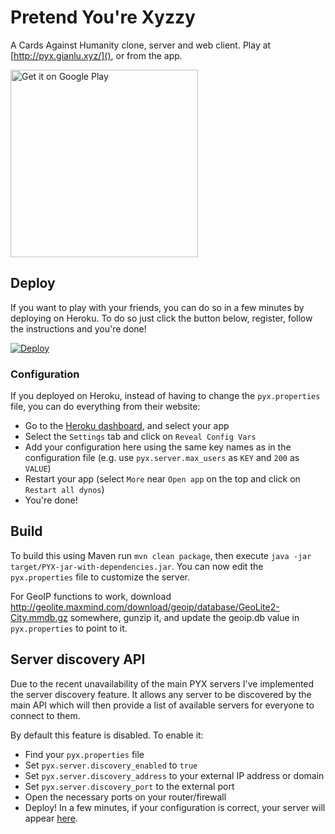Pretend You're Xyzzy
===================

A Cards Against Humanity clone, server and web client. Play at [http://pyx.gianlu.xyz/](), or from the app.

<a href='https://play.google.com/store/apps/details?id=com.gianlu.pretendyourexyzzy&utm_source=github&pcampaignid=MKT-Other-global-all-co-prtnr-py-PartBadge-Mar2515-1'><img alt='Get it on Google Play' width='300' style='max-width:100%' src='https://play.google.com/intl/en_us/badges/images/generic/en_badge_web_generic.png'/></a>

## Deploy
If you want to play with your friends, you can do so in a few minutes by deploying on Heroku. To do so just click the button below, register, follow the instructions and you're done!

[![Deploy](https://www.herokucdn.com/deploy/button.svg)](https://heroku.com/deploy)

### Configuration
If you deployed on Heroku, instead of having to change the `pyx.properties` file, you can do everything from their website:

- Go to the [Heroku dashboard](https://dashboard.heroku.com/apps), and select your app
- Select the `Settings` tab and click on `Reveal Config Vars`
- Add your configuration here using the same key names as in the configuration file (e.g. use `pyx.server.max_users` as `KEY` and `200` as `VALUE`)
- Restart your app (select `More` near `Open app` on the top and click on `Restart all dynos`)
- You're done!


## Build
To build this using Maven run `mvn clean package`, then execute `java -jar target/PYX-jar-with-dependencies.jar`. You can now edit the `pyx.properties` file to customize the server.

For GeoIP functions to work, download http://geolite.maxmind.com/download/geoip/database/GeoLite2-City.mmdb.gz somewhere, gunzip it, and update the geoip.db value in `pyx.properties` to point to it.

## Server discovery API
Due to the recent unavailability of the main PYX servers I've implemented the server discovery feature. It allows any server to be discovered by the main API which will then provide a list of available servers for everyone to connect to them.

By default this feature is disabled. To enable it:

 - Find your `pyx.properties` file
 - Set `pyx.server.discovery_enabled` to `true`
 - Set `pyx.server.discovery_address` to your external IP address or domain
 - Set `pyx.server.discovery_port` to the external port
 - Open the necessary ports on your router/firewall
 - Deploy! In a few minutes, if your configuration is correct, your server will appear [here](https://script.google.com/macros/s/AKfycbxaWVr4sEiivlmw_0WqNaYXyMwkZGoarBXcQ7HfZ3tJ53WFqogG/exec?op=list).
